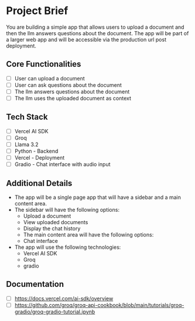 # Project Brief

You are building a simple app that allows users to upload a document and then the llm answers questions about the document.
The app will be part of a larger web app and will be accessible via the production url post deployment.

## Core Functionalities

- [ ] User can upload a document
- [ ] User can ask questions about the document
- [ ] The llm answers questions about the document
- [ ] The llm uses the uploaded document as context

## Tech Stack

- [ ] Vercel AI SDK
- [ ] Groq
- [ ] Llama 3.2
- [ ] Python - Backend
- [ ] Vercel - Deployment
- [ ] Gradio - Chat interface with audio input

## Additional Details

- The app will be a single page app that will have a sidebar and a main content area.
- The sidebar will have the following options:
  - Upload a document
  - View uploaded documents
  - Display the chat history
  - The main content area will have the following options:
  - Chat interface
- The app will use the following technologies:
  - Vercel AI SDK
  - Groq
  - gradio

## Documentation

- [ ] <https://docs.vercel.com/ai-sdk/overview>
- [ ] <https://github.com/groq/groq-api-cookbook/blob/main/tutorials/groq-gradio/groq-gradio-tutorial.ipynb>

